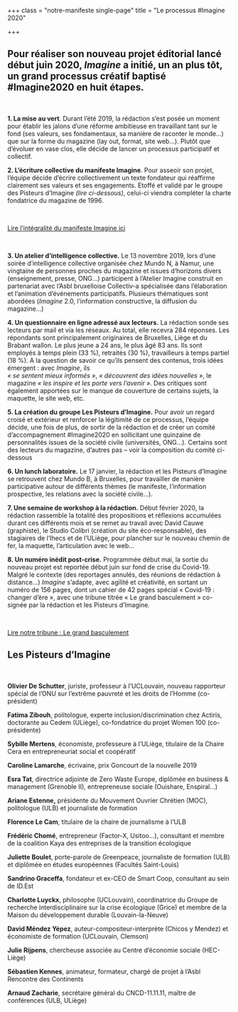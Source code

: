+++
class = "notre-manifeste single-page"
title = "Le processus #Imagine 2020"

+++
## Pour réaliser son nouveau projet éditorial lancé début juin 2020, _Imagine_ a initié, un an plus tôt, un grand processus créatif baptisé #Imagine2020 en huit étapes.

<br>

**1. La mise au vert**. Durant l’été 2019, la rédaction s’est posée un moment pour établir les jalons d’une réforme ambitieuse en travaillant tant sur le fond (ses valeurs, ses fondamentaux, sa manière de raconter le monde…) que sur la forme du magazine (lay out, format, site web…). Plutôt que d’évoluer en vase clos, elle décide de lancer un processus participatif et collectif.

**2. L’écriture collective du manifeste Imagine**. Pour asseoir son projet, l’équipe décide d’écrire collectivement un texte fondateur qui réaffirme clairement ses valeurs et ses engagements. Etoffé et validé par le groupe des Pisteurs d’Imagine _(lire ci-dessous)_, celui-ci viendra compléter la charte fondatrice du magazine de 1996.

<br>

<a class="btn btn--square btn--green" href="/assets/pdf/Manifeste_Imagine2020.pdf" target="_blank" rel="noopener">Lire l’intégralité du manifeste Imagine ici</a>

<br>

**3. Un atelier d’intelligence collective.** Le 13 novembre 2019, lors d’une soirée d’intelligence collective organisée chez Mundo N, à Namur, une vingtaine de personnes proches du magazine et issues d’horizons divers (enseignement, presse, ONG…) participent à l’Atelier Imagine construit en partenariat avec l’Asbl bruxelloise Collectiv-a spécialisée dans l’élaboration et l’animation d’événements participatifs. Plusieurs thématiques sont abordées (_Imagine_ 2.0, l’information constructive, la diffusion du magazine…)

**4. Un questionnaire en ligne adressé aux lecteurs.** La rédaction sonde ses lecteurs par mail et via les réseaux. Au total, elle recevra 284 réponses. Les répondants sont principalement originaires de Bruxelles, Liège et du Brabant wallon. Le plus jeune a 24 ans, le plus âgé 83 ans. Ils sont employés à temps plein (33 %), retraités (30 %),  travailleurs à temps partiel (18 %). A la question de savoir ce qu’ils pensent des contenus, trois idées émergent : avec _Imagine_, ils  
_« se sentent mieux informés »_, _« découvrent des idées nouvelles »_, le magazine _« les inspire et les porte vers l’avenir »._ Des critiques sont également apportées sur le manque de couverture de certains sujets, la maquette, le site web, etc.

**5. La création du groupe Les Pisteurs d’Imagine.** Pour avoir un regard croisé et extérieur et renforcer la légitimité de ce processus, l’équipe décide, une fois de plus, de sortir de la rédaction et de créer un comité d’accompagnement #Imagine2020 en sollicitant une quinzaine de personnalités issues de la société civile (universités, ONG…). Certains sont des lecteurs du magazine, d’autres pas – voir la composition du comité ci-dessous

**6. Un lunch laboratoire.** Le 17 janvier, la rédaction et les Pisteurs d’Imagine se retrouvent chez Mundo B, à Bruxelles, pour travailler de manière participative autour de différents thèmes (le manifeste, l’information prospective, les relations avec la société civile…).

**7. Une semaine de workshop à la rédaction.** Début février 2020, la rédaction rassemble la totalité des propositions et réflexions accumulées durant ces différents mois et se remet au travail avec David Cauwe (graphiste), le Studio Colibri (création du site éco-responsable), des stagiaires de l’Ihecs et de l’ULiège, pour plancher sur le nouveau chemin de fer, la maquette, l’articulation avec le web…

**8. Un numéro inédit post-crise.** Programmée début mai, la sortie du nouveau projet est reportée début juin sur fond de crise du Covid-19. Malgré le contexte (des reportages annulés, des réunions de rédaction à distance…) _Imagine_ s’adapte, avec agilité et créativité, en sortant un numéro de 156 pages, dont un cahier de 42 pages spécial « Covid-19 : changer d’ère », avec une tribune titrée « Le grand basculement » co-signée par la rédaction et les Pisteurs d’Imagine. 

<br>

<a class="btn btn--square btn--green" href="/libre-acces/le-grand-basculement/" target="_blank" rel="noopener">Lire notre tribune : Le grand basculement</a>

## Les Pisteurs d’Imagine

<br>

**Olivier De Schutter**, juriste, professeur à l’UCLouvain, nouveau rapporteur spécial de l’ONU sur l’extrême pauvreté et les droits de l’Homme (co-président)

**Fatima Zibouh**, politologue, experte inclusion/discrimination chez Actiris, doctorante au Cedem (ULiège), co-fondatrice du projet Women 100 (co-présidente)

**Sybille Mertens**, économiste, professeure à l’ULiège, titulaire de la Chaire Cera en entrepreneuriat social et coopératif

**Caroline Lamarche**, écrivaine, prix Goncourt de la nouvelle 2019

**Esra Tat**, directrice adjointe de Zero Waste Europe, diplômée en business & management (Grenoble II), entrepreneuse sociale (Ouishare, Enspiral...)

**Ariane Estenne,** présidente du Mouvement Ouvrier Chrétien (MOC), politologue (ULB) et journaliste de formation

**Florence Le Cam**, titulaire de la chaire de journalisme à l’ULB

**Frédéric Chomé**, entrepreneur (Factor-X, Usitoo...), consultant et membre de la coalition Kaya des entreprises de la transition écologique

**Juliette Boulet**, porte-parole de Greenpeace, journaliste de formation (ULB) et diplômée en études européennes (Facultés Saint-Louis)

**Sandrino Graceffa**, fondateur et ex-CEO de Smart Coop, consultant au sein de ID.Est

**Charlotte Luyckx**, philosophe (UCLouvain), coordinatrice du Groupe de recherche interdisciplinaire sur la crise écologique (Grice) et membre de la Maison du développement durable (Louvain-la-Neuve)

**David Méndez Yépez**, auteur-compositeur-interprète (Chicos y Mendez) et économiste de formation (UCLouvain, Clemson)

**Julie Rijpens**, chercheuse associée au Centre d’économie sociale (HEC-Liège)

**Sébastien Kennes**, animateur, formateur, chargé de projet à l’Asbl Rencontre des Continents

**Arnaud Zacharie**, secrétaire général du CNCD-11.11.11, maître de conférences (ULB, ULiège)
